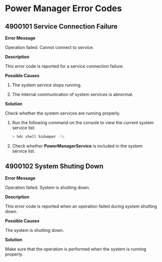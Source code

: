 # Power Manager Error Codes

## 4900101 Service Connection Failure

**Error Message**

Operation failed. Cannot connect to service.

**Description**

This error code is reported for a service connection failure.

**Possible Causes**

1. The system service stops running.

2. The internal communication of system services is abnormal.

**Solution**

Check whether the system services are running properly.

1. Run the following command on the console to view the current system service list:

    ```bash
    > hdc shell hidumper -ls
    ```

2. Check whether **PowerManagerService** is included in the system service list.

## 4900102 System Shuting Down

**Error Message**

Operation failed. System is shutting down.

**Description**

This error code is reported when an operation failed during system shutting down.

**Possible Causes**

The system is shutting down.

**Solution**

Make sure that the operation is performed when the system is running properly.

